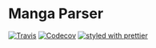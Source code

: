 # Manga Parser
[![Travis](https://img.shields.io/travis/rust-lang/rust.svg?style=flat-square)](https://travis-ci.org/na-ji/node-manga-parser) [![Codecov](https://img.shields.io/codecov/c/github/codecov/example-python.svg?style=flat-square)](https://codecov.io/gh/na-ji/node-manga-parser) [![styled with prettier](https://img.shields.io/badge/styled_with-prettier-ff69b4.svg?style=flat-square)](https://github.com/prettier/prettier)

